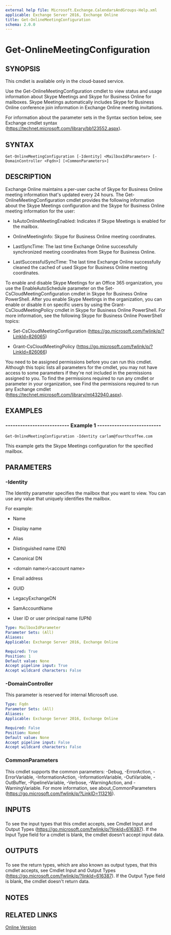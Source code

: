 ```yaml
---
external help file: Microsoft.Exchange.CalendarsAndGroups-Help.xml
applicable: Exchange Server 2016, Exchange Online
title: Get-OnlineMeetingConfiguration
schema: 2.0.0
---
```


# Get-OnlineMeetingConfiguration

## SYNOPSIS
This cmdlet is available only in the cloud-based service.

Use the Get-OnlineMeetingConfiguration cmdlet to view status and usage information about Skype Meetings and Skype for Business Online for mailboxes. Skype Meetings automatically includes Skype for Business Online conference join information in Exchange Online meeting invitations.

For information about the parameter sets in the Syntax section below, see Exchange cmdlet syntax (https://technet.microsoft.com/library/bb123552.aspx).

## SYNTAX

```
Get-OnlineMeetingConfiguration [-Identity] <MailboxIdParameter> [-DomainController <Fqdn>] [<CommonParameters>]
```

## DESCRIPTION
Exchange Online maintains a per-user cache of Skype for Business Online meeting information that's updated every 24 hours. The Get-OnlineMeetingConfiguration cmdlet provides the following information about the Skype Meetings configuration and the Skype for Business Online meeting information for the user:

- IsAutoOnlineMeetingEnabled: Indicates if Skype Meetings is enabled for the mailbox.

- OnlineMeetingInfo: Skype for Business Online meeting coordinates.

- LastSyncTime: The last time Exchange Online successfully synchronized meeting coordinates from Skype for Business Online.

- LastSuccessfulSyncTime: The last time Exchange Online successfully cleaned the cached of used Skype for Business Online meeting coordinates.

To enable and disable Skype Meetings for an Office 365 organization, you use the EnableAutoSchedule parameter on the Set-CsCloudMeetingConfiguration cmdlet in Skype for Business Online PowerShell. After you enable Skype Meetings in the organization, you can enable or disable it on specific users by using the Grant-CsCloudMeetingPolicy cmdlet in Skype for Business Online PowerShell. For more information, see the following Skype for Business Online PowerShell topics:

- Set-CsCloudMeetingConfiguration (https://go.microsoft.com/fwlink/p/?LinkId=826065)

- Grant-CsCloudMeetingPolicy (https://go.microsoft.com/fwlink/p/?LinkId=826066)

You need to be assigned permissions before you can run this cmdlet. Although this topic lists all parameters for the cmdlet, you may not have access to some parameters if they're not included in the permissions assigned to you. To find the permissions required to run any cmdlet or parameter in your organization, see Find the permissions required to run any Exchange cmdlet (https://technet.microsoft.com/library/mt432940.aspx).

## EXAMPLES

### -------------------------- Example 1 --------------------------
```
Get-OnlineMeetingConfiguration -Identity carlam@fourthcoffee.com
```

This example gets the Skype Meetings configuration for the specified mailbox.

## PARAMETERS

### -Identity
The Identity parameter specifies the mailbox that you want to view. You can use any value that uniquely identifies the mailbox.

For example:

- Name

- Display name

- Alias

- Distinguished name (DN)

- Canonical DN

- \<domain name\>\\\<account name\>

- Email address

- GUID

- LegacyExchangeDN

- SamAccountName

- User ID or user principal name (UPN)

```yaml
Type: MailboxIdParameter
Parameter Sets: (All)
Aliases:
Applicable: Exchange Server 2016, Exchange Online

Required: True
Position: 1
Default value: None
Accept pipeline input: True
Accept wildcard characters: False
```

### -DomainController
This parameter is reserved for internal Microsoft use.

```yaml
Type: Fqdn
Parameter Sets: (All)
Aliases:
Applicable: Exchange Server 2016, Exchange Online

Required: False
Position: Named
Default value: None
Accept pipeline input: False
Accept wildcard characters: False
```

### CommonParameters
This cmdlet supports the common parameters: -Debug, -ErrorAction, -ErrorVariable, -InformationAction, -InformationVariable, -OutVariable, -OutBuffer, -PipelineVariable, -Verbose, -WarningAction, and -WarningVariable. For more information, see about_CommonParameters (https://go.microsoft.com/fwlink/p/?LinkID=113216).

## INPUTS

###  
To see the input types that this cmdlet accepts, see Cmdlet Input and Output Types (https://go.microsoft.com/fwlink/p/?linkId=616387). If the Input Type field for a cmdlet is blank, the cmdlet doesn't accept input data.

## OUTPUTS

###  
To see the return types, which are also known as output types, that this cmdlet accepts, see Cmdlet Input and Output Types (https://go.microsoft.com/fwlink/p/?linkId=616387). If the Output Type field is blank, the cmdlet doesn't return data.

## NOTES

## RELATED LINKS

[Online Version](https://technet.microsoft.com/library/76c698d3-7b0c-444e-bfdd-da4ecd906300.aspx)
